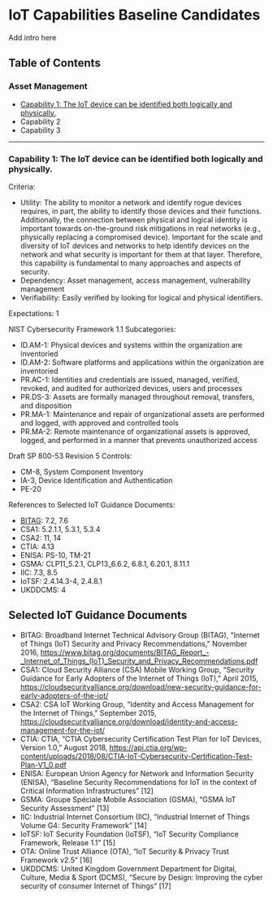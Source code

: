 # IoT Capabilities Baseline Candidates

Add intro here

## Table of Contents
### Asset Management
* [Capability 1: The IoT device can be identified both logically and physically.](#capability-1)
* Capability 2
* Capability 3

*** 
### Capability 1:<a name="capability-1"> The IoT device can be identified both logically and physically. 

Criteria:
* Utility: The ability to monitor a network and identify rogue devices requires, in part, the ability to identify those devices and their functions. Additionally, the connection between physical and logical identity is important towards on-the-ground risk mitigations in real networks (e.g., physically replacing a compromised device). Important for the scale and diversity of IoT devices and networks to help identify devices on the network and what security is important for them at that layer. Therefore, this capability is fundamental to many approaches and aspects of security.
* Dependency: Asset management, access management, vulnerability management
* Verifiability: Easily verified by looking for logical and physical identifiers.

Expectations: 1	

NIST Cybersecurity Framework 1.1 Subcategories:
*	ID.AM-1: Physical devices and systems within the organization are inventoried
*	ID.AM-2: Software platforms and applications within the organization are inventoried
*	PR.AC-1: Identities and credentials are issued, managed, verified, revoked, and audited for authorized devices, users and processes
*	PR.DS-3: Assets are formally managed throughout removal, transfers, and disposition
*	PR.MA-1: Maintenance and repair of organizational assets are performed and logged, with approved and controlled tools
*	PR.MA-2: Remote maintenance of organizational assets is approved, logged, and performed in a manner that prevents unauthorized access	

Draft SP 800-53 Revision 5 Controls:
*	CM-8, System Component Inventory
*	IA-3, Device Identification and Authentication
*	PE-20	

References to Selected IoT Guidance Documents:
*	[BITAG](#bitag): 7.2, 7.6
*	CSA1: 5.2.1.1, 5.3.1, 5.3.4
*	CSA2: 11, 14
*	CTIA: 4.13
*	ENISA: PS-10, TM-21
*	GSMA: CLP11_5.2.1, CLP13_6.6.2, 6.8.1, 6.20.1, 8.11.1
*	IIC: 7.3, 8.5
*	IoTSF: 2.4.14.3-4, 2.4.8.1
*	UKDDCMS: 4

## Selected IoT Guidance Documents

* BITAG:<a name="bitag"> Broadband Internet Technical Advisory Group (BITAG), "Internet of Things (IoT) Security and Privacy Recommendations," November 2016, <https://www.bitag.org/documents/BITAG_Report_-_Internet_of_Things_(IoT)_Security_and_Privacy_Recommendations.pdf> 
* CSA1: Cloud Security Alliance (CSA) Mobile Working Group, “Security Guidance for Early Adopters of the Internet of Things (IoT),” April 2015, <https://cloudsecurityalliance.org/download/new-security-guidance-for-early-adopters-of-the-iot/>
* CSA2: CSA IoT Working Group, “Identity and Access Management for the Internet of Things,” September 2015, <https://cloudsecurityalliance.org/download/identity-and-access-management-for-the-iot/>
* CTIA: CTIA, “CTIA Cybersecurity Certification Test Plan for IoT Devices, Version 1.0,” August 2018, <https://api.ctia.org/wp-content/uploads/2018/08/CTIA-IoT-Cybersecurity-Certification-Test-Plan-V1_0.pdf>
* ENISA: European Union Agency for Network and Information Security (ENISA), “Baseline Security Recommendations for IoT in the context of Critical Information Infrastructures” [12]
* GSMA: Groupe Spéciale Mobile Association (GSMA), “GSMA IoT Security Assessment”  [13]
* IIC: Industrial Internet Consortium (IIC), “Industrial Internet of Things Volume G4: Security Framework” [14]
* IoTSF: IoT Security Foundation (IoTSF), “IoT Security Compliance Framework, Release 1.1” [15]
* OTA: Online Trust Alliance (OTA), “IoT Security & Privacy Trust Framework v2.5” [16]
* UKDDCMS: United Kingdom Government Department for Digital, Culture, Media & Sport (DCMS), “Secure by Design: Improving the cyber security of consumer Internet of Things” [17]
